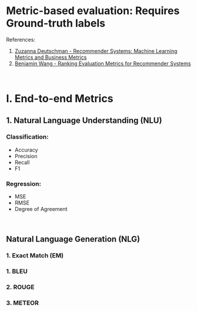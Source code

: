 # Metric-based evaluation: Requires Ground-truth labels

References:

1. [Zuzanna Deutschman - Recommender Systems: Machine Learning Metrics and Business Metrics](https://neptune.ai/blog/recommender-systems-metrics#:~:text=Average%20precision%20(AP)&text=Precision%405%20equals%20%E2%85%95%20because,top%20ranking%20the%20correct%20recommendations)
2. [Benjamin Wang - Ranking Evaluation Metrics for Recommender Systems](https://towardsdatascience.com/ranking-evaluation-metrics-for-recommender-systems-263d0a66ef54)

<br>

# I. End-to-end Metrics
## 1. Natural Language Understanding (NLU)
### Classification:
- Accuracy
- Precision
- Recall
- F1
### Regression:
- MSE
- RMSE
- Degree of Agreement
<br>

## Natural Language Generation (NLG)
### 1. Exact Match (EM)

### 1. BLEU

### 2. ROUGE

### 3. METEOR
<br><br>
